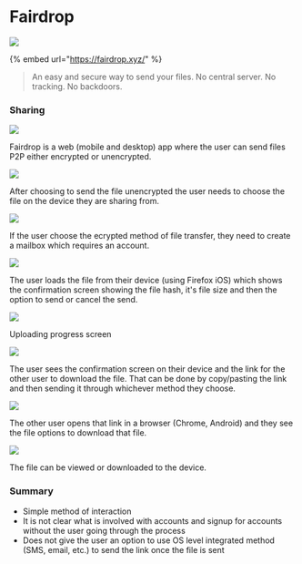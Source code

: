 # Fairdrop

![](../../.gitbook/assets/fairdrop-icon.png)

{% embed url="https://fairdrop.xyz/" %}

> An easy and secure way to send your files. No central server. No tracking. No backdoors.



### Sharing

![](../../.gitbook/assets/fairdrop-screen-1.png)

Fairdrop is a web \(mobile and desktop\) app where the user can send files P2P either encrypted or unencrypted.

![](../../.gitbook/assets/fairdrop-screen-2.png)

After choosing to send the file unencrypted the user needs to choose the file on the device they are sharing from.

![](../../.gitbook/assets/fairdrop-screen-3.png)

If the user choose the ecrypted method of file transfer, they need to create a mailbox which requires an account.

![](../../.gitbook/assets/fairdrop-screen-4.png)

The user loads the file from their device \(using Firefox iOS\) which shows the confirmation screen showing the file hash, it's file size and then the option to send or cancel the send.

![](../../.gitbook/assets/fairdrop-screen-5.png)

Uploading progress screen

![](../../.gitbook/assets/fairdrop-screen-6.png)

The user sees the confirmation screen on their device and the link for the other user to download the file. That can be done by copy/pasting the link and then sending it through whichever method they choose.

![](../../.gitbook/assets/fairdrop-screen-8.png)

The other user opens that link in a browser \(Chrome, Android\) and they see the file options to download that file.

![](../../.gitbook/assets/fairdrop-screen-9.png)

The file can be viewed or downloaded to the device.

### Summary

* Simple method of interaction
* It is not clear what is involved with accounts and signup for accounts without the user going through the process
* Does not give the user an option to use OS level integrated method \(SMS, email, etc.\) to send the link once the file is sent

